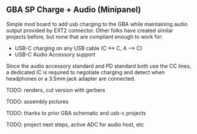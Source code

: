 ## GBA SP Charge + Audio (Minipanel)

Simple mod board to add usb charging to the GBA while maintaining audio output provided by EXT2 connector. 
Other folks have created similar projects before, but none that are compliant enough to work for:
- USB-C charging on any USB cable (C <-> C, A --> C)
- USB-C Audio Accessory support

Since the audio accessory standard and PD standard both use the CC lines, a dedicated IC is required to 
negotiate charging and detect when headphones or a 3.5mm jack adapter are connected.

TODO: renders, cut version with gerbers

TODO: assembly pictures

TODO: thanks to prior GBA schematic and usb-c projects

TODO: project next steps, active ADC for audio host, etc
